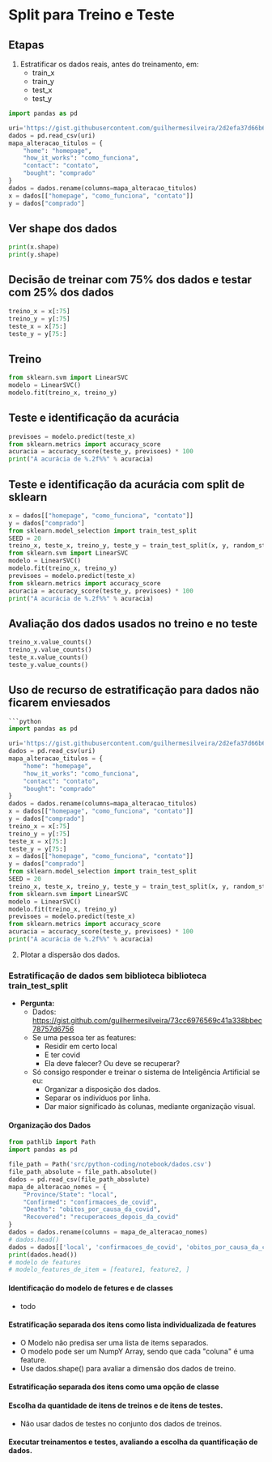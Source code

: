 # Split para Treino e Teste

## Etapas
1. Estratificar os dados reais, antes do treinamento, em:
    - train_x
    - train_y
    - test_x
    - test_y
   
```python
import pandas as pd

uri='https://gist.githubusercontent.com/guilhermesilveira/2d2efa37d66b6c84a722ea627a897ced/raw/10968b997d885cbded1c92938c7a9912ba41c615/tracking.csv'
dados = pd.read_csv(uri)
mapa_alteracao_titulos = {
    "home": "homepage",
    "how_it_works": "como_funciona",
    "contact": "contato",
    "bought": "comprado"
}
dados = dados.rename(columns=mapa_alteracao_titulos)
x = dados[["homepage", "como_funciona", "contato"]]
y = dados["comprado"]

```
## Ver shape dos dados
```python  
print(x.shape)
print(y.shape)
```

## Decisão de treinar com 75% dos dados e testar com 25% dos dados
```python
treino_x = x[:75]
treino_y = y[:75]
teste_x = x[75:]
teste_y = y[75:]
```  

## Treino
```python
from sklearn.svm import LinearSVC
modelo = LinearSVC()
modelo.fit(treino_x, treino_y)
```

## Teste e identificação da acurácia
```python
previsoes = modelo.predict(teste_x)
from sklearn.metrics import accuracy_score
acuracia = accuracy_score(teste_y, previsoes) * 100
print("A acurácia de %.2f%%" % acuracia)
```  

## Teste e identificação da acurácia com split de sklearn
```python
x = dados[["homepage", "como_funciona", "contato"]]
y = dados["comprado"]
from sklearn.model_selection import train_test_split
SEED = 20
treino_x, teste_x, treino_y, teste_y = train_test_split(x, y, random_state = SEED, test_size = 0.25)
from sklearn.svm import LinearSVC
modelo = LinearSVC()
modelo.fit(treino_x, treino_y)
previsoes = modelo.predict(teste_x)
from sklearn.metrics import accuracy_score
acuracia = accuracy_score(teste_y, previsoes) * 100
print("A acurácia de %.2f%%" % acuracia)
```  

## Avaliação dos dados usados no treino e no teste
```python  
treino_x.value_counts()
treino_y.value_counts()
teste_x.value_counts()
teste_y.value_counts()
```  

## Uso de recurso de estratificação para dados não ficarem enviesados
```python  
```python
import pandas as pd

uri='https://gist.githubusercontent.com/guilhermesilveira/2d2efa37d66b6c84a722ea627a897ced/raw/10968b997d885cbded1c92938c7a9912ba41c615/tracking.csv'
dados = pd.read_csv(uri)
mapa_alteracao_titulos = {
    "home": "homepage",
    "how_it_works": "como_funciona",
    "contact": "contato",
    "bought": "comprado"
}
dados = dados.rename(columns=mapa_alteracao_titulos)
x = dados[["homepage", "como_funciona", "contato"]]
y = dados["comprado"]
treino_x = x[:75]
treino_y = y[:75]
teste_x = x[75:]
teste_y = y[75:]
x = dados[["homepage", "como_funciona", "contato"]]
y = dados["comprado"]
from sklearn.model_selection import train_test_split
SEED = 20
treino_x, teste_x, treino_y, teste_y = train_test_split(x, y, random_state = SEED, test_size = 0.25)
from sklearn.svm import LinearSVC
modelo = LinearSVC()
modelo.fit(treino_x, treino_y)
previsoes = modelo.predict(teste_x)
from sklearn.metrics import accuracy_score
acuracia = accuracy_score(teste_y, previsoes) * 100
print("A acurácia de %.2f%%" % acuracia)
```  

2. Plotar a dispersão dos dados.

### Estratificação de dados sem biblioteca biblioteca train_test_split
- **Pergunta:**
    - Dados: https://gist.github.com/guilhermesilveira/73cc6976569c41a338bbec78757d6756
    - Se uma pessoa ter as features:
        - Residir em certo local
        - E ter covid
        - Ela deve falecer? Ou deve se recuperar?
    - Só consigo responder e treinar o sistema de Inteligência Artificial se eu:
        - Organizar a disposição dos dados.
        - Separar os indivíduos por linha.
        - Dar maior significado às colunas, mediante organização visual.
#### Organização dos Dados
```python
from pathlib import Path
import pandas as pd

file_path = Path('src/python-coding/notebook/dados.csv')
file_path_absolute = file_path.absolute()
dados = pd.read_csv(file_path_absolute)
mapa_de_alteracao_nomes = {
    "Province/State": "local",
    "Confirmed": "confirmacoes_de_covid",
    "Deaths": "obitos_por_causa_da_covid",
    "Recovered": "recuperacoes_depois_da_covid"
}
dados = dados.rename(columns = mapa_de_alteracao_nomes)
# dados.head()
dados = dados[['local', 'confirmacoes_de_covid', 'obitos_por_causa_da_covid', 'recuperacoes_depois_da_covid']]
print(dados.head())
# modelo de features
# modelo_features_de_item = [feature1, feature2, ]


```  
#### Identificação do modelo de fetures e de classes
- todo

#### Estratificação separada dos itens como lista individualizada de features
- O Modelo não predisa ser uma lista de items separados.
- O modelo pode ser um NumpY Array, sendo que cada "coluna" é uma feature. 
- Use dados.shape() para avaliar a dimensão dos dados de treino.

#### Estratificação separada dos itens como uma opção de classe

#### Escolha da quantidade de itens de treinos e de itens de testes.
- Não usar dados de testes no conjunto dos dados de treinos.

#### Executar treinamentos e testes, avaliando a escolha da quantificação de dados. 


